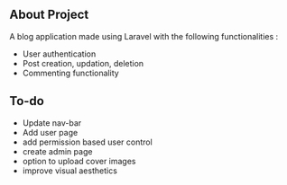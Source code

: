 ## About Project

A blog application made using Laravel with the following functionalities :

- User authentication
- Post creation, updation, deletion
- Commenting functionality

## To-do

- Update nav-bar
- Add user page
- add permission based user control
- create admin page
- option to upload cover images
- improve visual aesthetics
